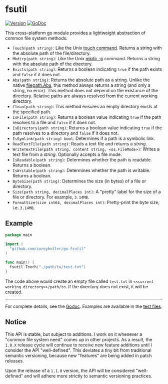 # fsutil

[![Version](https://img.shields.io/github/tag/coreybutler/go-fsutil.svg?label=Version)](https://github.com/coreybutler/go-fsutil)
[![GoDoc](https://godoc.org/github.com/coreybutler/go-fsutil?status.svg)](https://godoc.org/github.com/coreybutler/go-fsutil)

This cross-platform go module provides a lightweight abstraction of common file system methods:

- `Touch(path string)`: Like the Unix [touch command](https://en.wikipedia.org/wiki/Touch_(command)). Returns a string with the absolute path of the file/directory.
- `Mkdirp(path string)`: Like the Unix [mkdir -p](https://en.wikipedia.org/wiki/Mkdir) command. Returns a string with the absolute path of the directory.
- `Exists(path string)`: Returns a boolean indicating `true` if the path exists and `false` if it does not.
- `Abs(path string)`: Returns the absolute path as a string. Unlike the native [filepath.Abs](https://golang.org/pkg/path/filepath/#Abs), this method always returns a string (and only a string, no error). This method does not depend on the existance of the directory. Relative paths are always resolved from the current working directory.
- `Clean(path string)`: This method ensures an empty directory exists at the specified path.
- `IsFile(path string)`: Returns a boolean value indicating `true` if the path resolves to a file and `false` if it does not.
- `IsDirectory(path string)`: Returns a boolean value indicating `true` if the path resolves to a directory and `false` if it does not.
- `IsSymlink(path string) bool`: Determines if a path is a symbolic link.
- `ReadTextFile(path string)`: Reads a text file and returns a _string_.
- `WriteTextFile(path string, content string, <os.FileMode>)`: Writes a text file from a _string_. Optionally accepts a file mode.
- `IsReadable(path string)`: Determines whether the path is readable. Returns a boolean.
- `IsWritable(path string)`: Determines whether the path is writable. Returns a boolean.
- `ByteSize(path string)`: Determines the size (in bytes) of a file or directory.
- `Size(path string, decimalPlaces int)`: A "pretty" label for the size of a file or directory. For example, `3.14MB`.
- `FormatSize(size int64, decimalPlaces int)`: Pretty-print the byte size, i.e. `3.14MB`.

## Example

```go
package main

import (
  "github.com/coreybutler/go-fsutil"
)

func main() {
  fsutil.Touch("./path/to/test.txt")
}
```

The code above would create an empty file called `test.txt` in `<<current working directory>>/path/to`. If the directory does not exist, it will be created.

---

For complete details, see the [Godoc](https://godoc.org/github.com/coreybutler/go-fsutil). Examples are available in the [test files](https://github.com/coreybutler/go-fsutil/blob/master/fsutil_test.go).

## Notice

This API is stable, but subject to additions. I work on it whenever a "common file system need" comes up in other projects. As a result, the `1.0.X` release cycle will continue to receive new feature additions until I consider the API "well-defined". This deviates a tiny bit from traditional semantic versioning, because new "features" are being added in patch releases.

Upon the release of a `1.1.0` version, the API will be considered "well-defined" and will adhere more strictly to semantic versioning practices.
